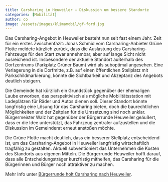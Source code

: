 ```yaml
---
title: Carsharing in Heuweiler – Diskussion um bessere Standorte
categories: [Mobilität]
author: co
image: /assets/images/klimamobil/gf-ford.jpg
---
```


Das Carsharing-Angebot in Heuweiler besteht nun seit fast einem Jahr. Zeit für ein erstes Zwischenfazit: Jonas Schmid vom Carsharing-Anbieter Grüne Flotte meldete kürzlich zurück, dass die Auslastung des Carsharing-Fahrzeugs für den Start zwar annehmbar, aber auf lange Sicht nicht ausreichend ist. Insbesondere der aktuelle Standort außerhalb des Dorfzentrums (Parkplatz Grüner Baum) wird als suboptimal angesehen. Eine Verlagerung in die Dorfmitte, z.B. auf einen öffentlichen Stellplatz mit Parkschildmarkierung, könnte die Sichtbarkeit und Akzeptanz des Angebots deutlich steigern.

Die Gemeinde hat kürzlich ein Grundstück gegenüber der ehemaligen Laube erworben, das perspektivisch als mögliche Mobilitätsstation mit Ladeplätzen für Räder und Autos dienen soll. Dieser Standort könnte langfristig eine Lösung für das Carsharing bieten, doch die baurechtlichen Möglichkeiten und der Zeitplan für die Umsetzung sind noch unklar. Bürgermeister Walz hat gegenüber der Bürgerrunde Heuweiler geäußert, dass er die Idee unterstützt, das Fahrzeug zentraler aufzustellen und die Diskussion im Gemeinderat erneut anstoßen möchte.

Die Grüne Flotte macht deutlich, dass ein besserer Stellplatz entscheidend ist, um das Carsharing-Angebot in Heuweiler langfristig wirtschaftlich tragfähig zu gestalten. Aktuell subventioniert das Unternehmen die Kosten des Standorts aus eigenen Mitteln. Die Bürgerrunde Heuweiler hofft darauf, dass alle Entscheidungsträger kurzfristig mithelfen, das Carsharing für die Bürgerinnen und Bürger noch attraktiver zu machen.

Mehr Info unter [Bürgerrunde holt Carsharing nach Heuweiler](gruneflotte-carsharing/).
